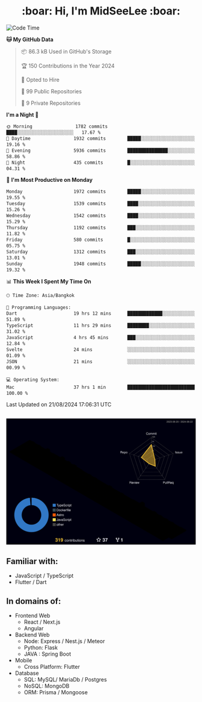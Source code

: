 <h1 align="center"> :boar: Hi, I'm MidSeeLee :boar:</h1>
 
<!--START_SECTION:waka-->
![Code Time](http://img.shields.io/badge/Code%20Time-1%2C956%20hrs%205%20mins-blue)

**🐱 My GitHub Data** 

> 📦 86.3 kB Used in GitHub's Storage 
 > 
> 🏆 150 Contributions in the Year 2024
 > 
> 💼 Opted to Hire
 > 
> 📜 99 Public Repositories 
 > 
> 🔑 9 Private Repositories 
 > 
**I'm a Night 🦉** 

```text
🌞 Morning                1782 commits        ████░░░░░░░░░░░░░░░░░░░░░   17.67 % 
🌆 Daytime                1932 commits        █████░░░░░░░░░░░░░░░░░░░░   19.16 % 
🌃 Evening                5936 commits        ███████████████░░░░░░░░░░   58.86 % 
🌙 Night                  435 commits         █░░░░░░░░░░░░░░░░░░░░░░░░   04.31 % 
```
📅 **I'm Most Productive on Monday** 

```text
Monday                   1972 commits        █████░░░░░░░░░░░░░░░░░░░░   19.55 % 
Tuesday                  1539 commits        ████░░░░░░░░░░░░░░░░░░░░░   15.26 % 
Wednesday                1542 commits        ████░░░░░░░░░░░░░░░░░░░░░   15.29 % 
Thursday                 1192 commits        ███░░░░░░░░░░░░░░░░░░░░░░   11.82 % 
Friday                   580 commits         █░░░░░░░░░░░░░░░░░░░░░░░░   05.75 % 
Saturday                 1312 commits        ███░░░░░░░░░░░░░░░░░░░░░░   13.01 % 
Sunday                   1948 commits        █████░░░░░░░░░░░░░░░░░░░░   19.32 % 
```


📊 **This Week I Spent My Time On** 

```text
🕑︎ Time Zone: Asia/Bangkok

💬 Programming Languages: 
Dart                     19 hrs 12 mins      █████████████░░░░░░░░░░░░   51.89 % 
TypeScript               11 hrs 29 mins      ████████░░░░░░░░░░░░░░░░░   31.02 % 
JavaScript               4 hrs 45 mins       ███░░░░░░░░░░░░░░░░░░░░░░   12.84 % 
Svelte                   24 mins             ░░░░░░░░░░░░░░░░░░░░░░░░░   01.09 % 
JSON                     21 mins             ░░░░░░░░░░░░░░░░░░░░░░░░░   00.99 % 

💻 Operating System: 
Mac                      37 hrs 1 min        █████████████████████████   100.00 % 
```


 Last Updated on 21/08/2024 17:06:31 UTC
<!--END_SECTION:waka-->

##

![](./profile-3d-contrib/profile-night-rainbow.svg)

## Familiar with:
- JavaScript / TypeScript
- Flutter / Dart

## In domains of:
- Frontend Web
  - React / Next.js
  - Angular
- Backend Web
  - Node: Express / Nest.js / Meteor
  - Python: Flask
  - JAVA : Spring Boot
- Mobile
  - Cross Platform: Flutter
- Database
  - SQL: MySQL/ MariaDb / Postgres
  - NoSQL: MongoDB
  - ORM: Prisma / Mongoose
